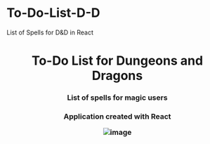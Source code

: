 # To-Do-List-D-D
List of Spells for D&amp;D in React

<h1 align="center"> To-Do List for Dungeons and Dragons</h1>
<h3 align="center">List of spells for magic users<h3 align="center"> 
<p align="center">Application created with React</p>


![image](https://user-images.githubusercontent.com/116003329/217213264-133d097b-1f28-4597-b88c-24844d702c30.png)

